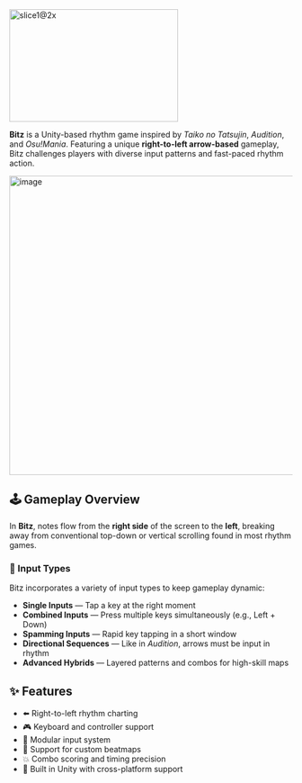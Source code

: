 <img width="300" height="200" alt="slice1@2x" src="https://github.com/user-attachments/assets/7c8719b6-1ac9-4218-a2e5-f87800382c1a" />

**Bitz** is a Unity-based rhythm game inspired by *Taiko no Tatsujin*, *Audition*, and *Osu!Mania*. Featuring a unique **right-to-left arrow-based** gameplay, Bitz challenges players with diverse input patterns and fast-paced rhythm action.

<img width="939" height="532" alt="image" src="https://github.com/user-attachments/assets/16ada7c0-91fb-46ce-a91f-bd8b0ba761da" />

## 🕹️ Gameplay Overview

In **Bitz**, notes flow from the **right side** of the screen to the **left**, breaking away from conventional top-down or vertical scrolling found in most rhythm games.

### 🎯 Input Types

Bitz incorporates a variety of input types to keep gameplay dynamic:

- **Single Inputs** — Tap a key at the right moment
- **Combined Inputs** — Press multiple keys simultaneously (e.g., Left + Down)
- **Spamming Inputs** — Rapid key tapping in a short window
- **Directional Sequences** — Like in *Audition*, arrows must be input in rhythm
- **Advanced Hybrids** — Layered patterns and combos for high-skill maps

## ✨ Features

- ⬅️ Right-to-left rhythm charting
- 🎮 Keyboard and controller support
- 🔄 Modular input system
- 🎼 Support for custom beatmaps
- 💥 Combo scoring and timing precision
- 🎨 Built in Unity with cross-platform support

